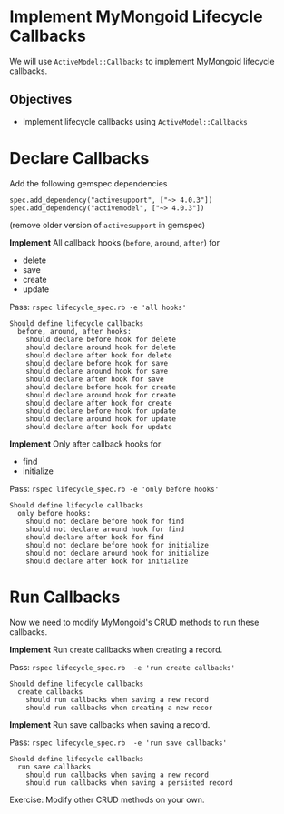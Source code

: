 # Implement MyMongoid Lifecycle Callbacks

We will use `ActiveModel::Callbacks` to implement MyMongoid lifecycle callbacks.

## Objectives

+ Implement lifecycle callbacks using `ActiveModel::Callbacks`

# Declare Callbacks

Add the following gemspec dependencies

```
spec.add_dependency("activesupport", ["~> 4.0.3"])
spec.add_dependency("activemodel", ["~> 4.0.3"])
```

(remove older version of `activesupport` in gemspec)

**Implement** All callback hooks (`before`, `around`, `after`) for

+ delete
+ save
+ create
+ update

Pass: `rspec lifecycle_spec.rb -e 'all hooks'`

```
Should define lifecycle callbacks
  before, around, after hooks:
    should declare before hook for delete
    should declare around hook for delete
    should declare after hook for delete
    should declare before hook for save
    should declare around hook for save
    should declare after hook for save
    should declare before hook for create
    should declare around hook for create
    should declare after hook for create
    should declare before hook for update
    should declare around hook for update
    should declare after hook for update
```

**Implement** Only after callback hooks for

+ find
+ initialize

Pass: `rspec lifecycle_spec.rb -e 'only before hooks'`

```
Should define lifecycle callbacks
  only before hooks:
    should not declare before hook for find
    should not declare around hook for find
    should declare after hook for find
    should not declare before hook for initialize
    should not declare around hook for initialize
    should declare after hook for initialize
```

# Run Callbacks

Now we need to modify MyMongoid's CRUD methods to run these callbacks.

**Implement** Run create callbacks when creating a record.

Pass: `rspec lifecycle_spec.rb  -e 'run create callbacks'`

```
Should define lifecycle callbacks
  create callbacks
    should run callbacks when saving a new record
    should run callbacks when creating a new recor
```

**Implement** Run save callbacks when saving a record.

Pass: `rspec lifecycle_spec.rb  -e 'run save callbacks'`

```
Should define lifecycle callbacks
  run save callbacks
    should run callbacks when saving a new record
    should run callbacks when saving a persisted record
```

Exercise: Modify other CRUD methods on your own.